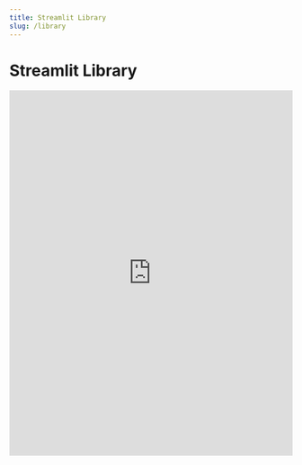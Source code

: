 ```yaml
---
title: Streamlit Library
slug: /library
---
```


# Streamlit Library

<iframe src='https://cdn.knightlab.com/libs/timeline3/latest/embed/index.html?source=1xCKGuO3ClUHDvUyjlxc4Iz7kGduplpuZwDLNW4r7QV4&font=Default&lang=en&initial_zoom=2&height=650' width='100%' height='650' webkitallowfullscreen mozallowfullscreen allowfullscreen frameborder='0'></iframe>